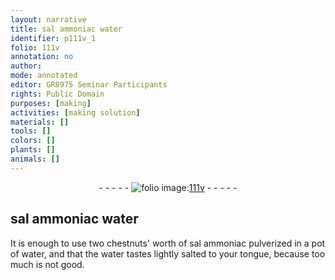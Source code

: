 ```yaml
---
layout: narrative
title: sal ammoniac water
identifier: p111v_1
folio: 111v
annotation: no
author:
mode: annotated
editor: GR8975 Seminar Participants
rights: Public Domain
purposes: [making]
activities: [making solution]
materials: []
tools: []
colors: []
plants: []
animals: []
---
```


 <div class="folio" align="center">- - - - - <a href="http://gallica.bnf.fr/ark:/12148/btv1b10500001g/f228.image" target="_blank"><img src="https://cu-mkp.github.io/GR8975-edition/assets/photo-icon.png" alt="folio image: " style="display:inline-block; margin-bottom:-3px;"/>111v</a> - - - - - </div>  <span class="activity"></span> 

## sal ammoniac water

 
It is enough to use two <span class="unit">chestnuts' worth</span> of sal ammoniac pulverized in a pot of water, and that the water tastes lightly salted to your tongue, because too much is not good.
 